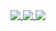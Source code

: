 <a href="#">
  <img align="top" src="https://github-readme-stats.vercel.app/api?username=helly0d&count_private=true&show_icons=true&theme=merko&bg_color=0d1117&title_color=008f11&disable_animations=true&include_all_commits=true&custom_title=Github%20Stats&hide_border=true" />
  <img align="top" src="https://github-readme-stats.vercel.app/api/top-langs/?username=helly0d&langs_count=8&theme=merko&bg_color=0d1117&title_color=008f11&disable_animations=true&count_private=true&hide_border=true&height=500px" />
  <img align="top" src="https://github-readme-stats.vercel.app/api/wakatime?username=helly0d&theme=merko&bg_color=0d1117&title_color=008f11&disable_animations=true&hide=Other&custom_title=Weekly%20Stats&hide_border=true" />
</a>
